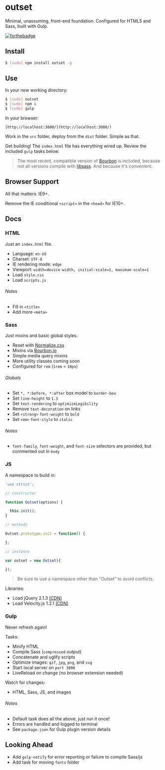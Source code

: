 # outset

Minimal, unassuming, front-end foundation. Configured for HTML5 and Sass, built with Gulp.

[![forthebadge](http://forthebadge.com/images/badges/built-with-love.svg)](http://forthebadge.com)

## Install

```bash
$ [sudo] npm install outset -g
```

## Use

In your new working directory:

```bash
$ [sudo] outset
$ [sudo] npm i
$ [sudo] gulp
```

In your browser:

```
[http://localhost:3000/](http://localhost:3000/)
```

Work in the `src` folder, deploy from the `dist` folder. Simple as that.

Get building! The `index.html` file has everything wired up. Review the included `gulp` tasks below.

> The most recent, compatible version of [Bourbon](http://bourbon.io/) is included, because not all versions compile with [libsass](https://github.com/sass/libsass). And because it's convenient.

## Browser Support

All that matters: IE9+.

Remove the IE conditional `<script>` in the `<head>` for IE10+.

## Docs

### HTML

Just an `index.html` file.

* Language: `en-US`
* Charset: `UTF-8`
* IE rendering mode: `edge`
* Viewport: `width=device-width, initial-scale=1, maximum-scale=1`
* Load `style.css`
* Load `scripts.js`

###### Notes

* Fill in `<title>`
* Add more `<meta>`

### Sass

Just mixins and basic global styles.

* Reset with [Normalize.css](http://nicolasgallagher.com/about-normalize-css/)
* Mixins via [Bourbon.io](http://bourbon.io/docs/)
* Simple media query mixins
* More utility classes coming soon
* Configured for `rem` (`1rem` = `10px`)

###### Globals

* Set `*, *:before, *:after` box model to `border-box`
* Set `line-height` to `1.3`
* Set `text-rendering` to `optimizeLegibility`
* Remove `text-decoration` on links
* Set `<strong>` `font-weight` to `bold`
* Set `<em>` `font-style` to `italic`

###### Notes

* `font-family`, `font-weight`, and `font-size` selectors are provided, but commented out in `body`

### JS

A namespace to build in:

```javascript
'use strict';

// constructor

function Outset(options) {

  this.init();
}

// methods

Outset.prototype.init = function() {

};

// instance

var outset = new Outset({

});
```

> Be sure to use a namespace other than "Outset" to avoid conflicts.

Libraries:

* Load jQuery 2.1.3 [(CDN)](https://developers.google.com/speed/libraries/devguide#jquery)
* Load Velocity.js 1.2.1 [(CDN)](http://www.jsdelivr.com/#!velocity)

### Gulp

Never refresh again!

Tasks:

* Minify HTML
* Compile Sass (`compressed` output)
* Concatenate and uglify scripts
* Optimize images: `gif`, `jpg`, `png`, and `svg`
* Start local server on `port 3000`
* LiveReload on change (no browser extension needed)

Watch for changes:

* HTML, Sass, JS, and images

###### Notes

* Default task does all the above, just run it once!
* Errors are handled and logged to terminal
* See `package.json` for Gulp plugin version details

## Looking Ahead

* Add `gulp-notify` for error reporting or failure to compile Sass/js
* Add task for moving `fonts` folder
